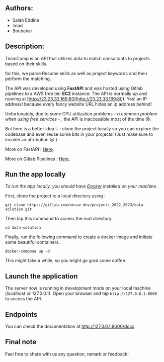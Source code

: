 ## Authors:

- Salah Eddine
- Imad
- Boubakar

## Description:

TeamComp is an API that utilizes data to match consultants to projects based on their skills.

for this, we parse Resume skills as well as project keywords and then perform the matching.

The API was developed using **FastAPI** and was hosted using Gitlab pipelines to a AWS free tier **EC2** instance.
The API is normally up and running at [http://23.23.33.169:80](http://23.23.33.169:80). Yes! an IP address! because every fancy website URL hides an ip address behind! 

Unfortunately, due to some CPU utilization problems *- a common problem when using free services -* , the API is inaccessible most of the time :disappointed:.

But here is a better idea :bulb: : clone the project locally so you can explore the codebase and even reuse some bits in your projects! (Just make sure to inculde an attribution :smiley: )

More on FastAPI : [Here](https://fastapi.tiangolo.com/).

More on Gitlab Pipelines : [Here](https://docs.gitlab.com/ee/ci/pipelines/). 

## Run the app locally

*To run the app locally, you should have [Docker](https://docs.docker.com/get-docker/) installed on your machine.*

First, clone the project to a local directory using :

```
git clone https://gitlab.com/ensae-dev/projects_2022_2023/data-solution.git
```
Then tap this command to access the root directory.
```
cd data-solution
```

Finally, run the following command to create a docker image and initiate some beautiful containers.

```
docker-compose up -d
```

This might take a while, so you might go grab some coffee.

## Launch the application

The server now is running in development mode on your local machine (localhost or 127.0.0.1). Open your browser and tap `http://127.0.0.1:8000` to access the API.

## Endpoints

You can check the documentation at http://127.0.0.1:8000/docs.

## Final note

Feel free to share with us any question, remark or feedback!

